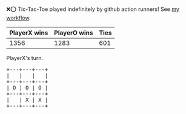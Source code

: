:x::o: Tic-Tac-Toe played indefinitely by github action runners! See [my workflow](.github/workflows/play.yaml).

|PlayerX wins|PlayerO wins|Ties|
|-|-|-|
|1356|1283|601|

PlayerX's turn.

<pre>
+---+---+---+
|   |   |   |
+---+---+---+
| O | O | O |
+---+---+---+
|   | X | X |
+---+---+---+
</pre>